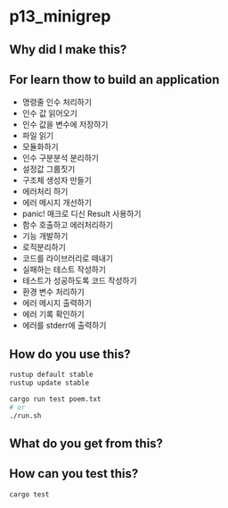# p13_minigrep

## Why did I make this?

## For learn thow to build an application

- 명령줄 인수 처리하기
- 인수 값 읽어오기
- 인수 값을 변수에 저장하기
- 파일 읽기
- 모듈화하기
- 인수 구분분석 분리하기
- 설정값 그룹짓기
- 구조체 생성자 만들기
- 에러처리 하기
- 에러 메시지 개선하기
- panic! 매크로 디신 Result 사용하기
- 함수 호출하고 에러처리하기
- 기능 개발하기
- 로직분리하기
- 코드를 라이브러리로 떼내기
- 실패하는 테스트 작성하기
- 테스트가 성공하도록 코드 작성하기
- 환경 변수 처리하기
- 에러 메시지 출력하기
- 에러 기록 확인하기
- 에러를 stderr에 출력하기

## How do you use this?

```bash
rustup default stable
rustup update stable

cargo run test poem.txt
# or
./run.sh
```

## What do you get from this?

## How can you test this?

```bash
cargo test
```
